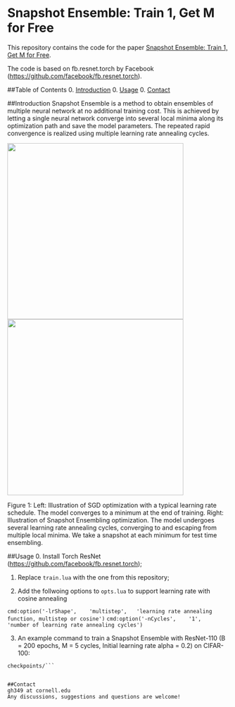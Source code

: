# Snapshot Ensemble: Train 1, Get M for Free
This repository contains the code for the paper [Snapshot Ensemble: Train 1, Get M for Free](http://openreview.net/pdf?id=BJYwwY9ll). 


The code is based on fb.resnet.torch by Facebook (https://github.com/facebook/fb.resnet.torch).


##Table of Contents
0. [Introduction](#intro)
0. [Usage](#usage)
0. [Contact](#contact)

##Introduction
Snapshot Ensemble is a method to obtain ensembles of multiple neural network at no additional training cost. This is achieved by letting a single neural network converge into several local minima along its optimization path and save the model parameters. The repeated rapid convergence is realized using multiple learning rate annealing cycles.

<img src="https://cloud.githubusercontent.com/assets/16090466/20042608/2e5e7c2e-a44b-11e6-8c1b-99e2532011bc.png" width="400"><img src="https://cloud.githubusercontent.com/assets/16090466/20042610/3308fbf0-a44b-11e6-9657-d577be3a0b08.png" width="400">

Figure 1: Left: Illustration of SGD optimization with a typical learning rate schedule. The model converges
to a minimum at the end of training. Right: Illustration of Snapshot Ensembling optimization. The model
undergoes several learning rate annealing cycles, converging to and escaping from multiple local minima. We
take a snapshot at each minimum for test time ensembling.

##Usage 
0. Install Torch ResNet (https://github.com/facebook/fb.resnet.torch);
1. Replace ```train.lua``` with the one from this repository;

2. Add the follwoing options to ```opts.lua``` to support learning rate with cosine annealing

  ```cmd:option('-lrShape',    'multistep',   'learning rate annealing function, multistep or cosine')```
  ```cmd:option('-nCycles',    '1',           'number of learning rate annealing cycles')```
  
3. An example command to train a Snapshot Ensemble with ResNet-110 (B = 200 epochs, M = 5 cycles, Initial learning rate alpha = 0.2) on CIFAR-100:

 ```th main.lua -netType resnet -depth 110 -dataset cifar100 -batchSize 64 -nEpochs 200 -lrShape cosine -nCycles 5 -LR 0.2 -save      
 checkpoints/```


##Contact
gh349 at cornell.edu   
Any discussions, suggestions and questions are welcome!


